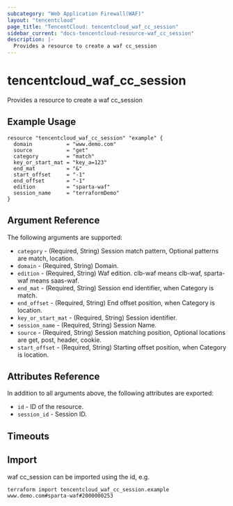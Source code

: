 ```yaml
---
subcategory: "Web Application Firewall(WAF)"
layout: "tencentcloud"
page_title: "TencentCloud: tencentcloud_waf_cc_session"
sidebar_current: "docs-tencentcloud-resource-waf_cc_session"
description: |-
  Provides a resource to create a waf cc_session
---
```


# tencentcloud_waf_cc_session

Provides a resource to create a waf cc_session

## Example Usage

```hcl
resource "tencentcloud_waf_cc_session" "example" {
  domain           = "www.demo.com"
  source           = "get"
  category         = "match"
  key_or_start_mat = "key_a=123"
  end_mat          = "&"
  start_offset     = "-1"
  end_offset       = "-1"
  edition          = "sparta-waf"
  session_name     = "terraformDemo"
}
```

## Argument Reference

The following arguments are supported:

* `category` - (Required, String) Session match pattern, Optional patterns are match, location.
* `domain` - (Required, String) Domain.
* `edition` - (Required, String) Waf edition. clb-waf means clb-waf, sparta-waf means saas-waf.
* `end_mat` - (Required, String) Session end identifier, when Category is match.
* `end_offset` - (Required, String) End offset position, when Category is location.
* `key_or_start_mat` - (Required, String) Session identifier.
* `session_name` - (Required, String) Session Name.
* `source` - (Required, String) Session matching position, Optional locations are get, post, header, cookie.
* `start_offset` - (Required, String) Starting offset position, when Category is location.

## Attributes Reference

In addition to all arguments above, the following attributes are exported:

* `id` - ID of the resource.
* `session_id` - Session ID.


## Timeouts

<no value>


## Import

waf cc_session can be imported using the id, e.g.

```
terraform import tencentcloud_waf_cc_session.example www.demo.com#sparta-waf#2000000253
```

